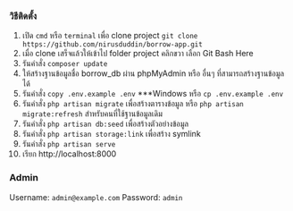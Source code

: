 ### วิธีติดตั้ง
1. เปิด `cmd` หรือ `terminal` เพื่อ clone project
   ```git clone https://github.com/nirusduddin/borrow-app.git```
2. เมื่อ clone เสร็จแล้วให้เข้าไป folder project คลิกขวา เลือก Git Bash Here
3. รันคำสั่ง ```composer update```
4. ให้สร้างฐานข้อมูลชื่อ borrow_db ผ่าน phpMyAdmin หรือ อื่นๆ ที่สามารถสร้างฐานข้อมูลได้
5. รันคำสั่ง ```copy .env.example .env``` ***Windows หรือ ```cp .env.example .env```
6. รันคำสั่ง ```php artisan migrate``` เพื่อสร้างตารางข้อมูล หรือ ```php artisan migrate:refresh``` สำหรับคนที่ใช้ฐานข้อมูลเดิม
7. รันคำสั่ง ```php artisan db:seed``` เพื่อสร้างตัวอย่างข้อมูล
8. รันคำสั่ง ```php artisan storage:link``` เพื่อสร้าง symlink
9. รันคำสั่ง ```php artisan serve```
10. เรียก http://localhost:8000

### Admin
Username: `admin@example.com`
Password: `admin`